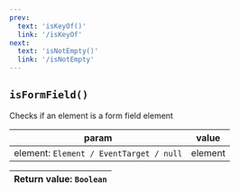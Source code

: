 ```yaml
---
prev: 
  text: 'isKeyOf()'
  link: '/isKeyOf'
next:
  text: 'isNotEmpty()'
  link: '/isNotEmpty'
---
```


## `isFormField()`

Checks if an element is a form field element

| param                                   | value   |
| --------------------------------------- | ------- |
| element: `Element / EventTarget / null` | element |

| Return value: `Boolean` |
| ----------------------- |